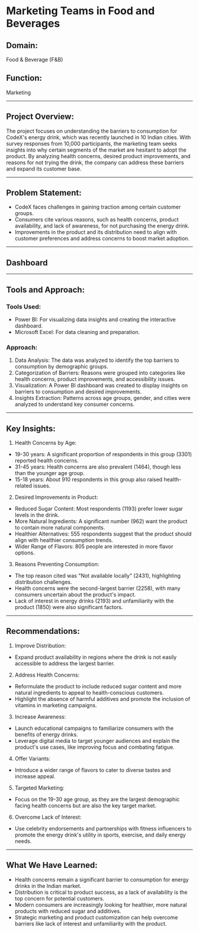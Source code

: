 # Marketing Teams in Food and Beverages
## Domain:
Food & Beverage (F&B)
## Function:
Marketing
________________________________________
## Project Overview:
The project focuses on understanding the barriers to consumption for CodeX's energy drink, which was recently launched in 10 Indian cities. With survey responses from 10,000 participants, the marketing team seeks insights into why certain segments of the market are hesitant to adopt the product. By analyzing health concerns, desired product improvements, and reasons for not trying the drink, the company can address these barriers and expand its customer base.
________________________________________
## Problem Statement:
-	CodeX faces challenges in gaining traction among certain customer groups.
-	Consumers cite various reasons, such as health concerns, product availability, and lack of awareness, for not purchasing the energy drink.
-	Improvements in the product and its distribution need to align with customer preferences and address concerns to boost market adoption.
________________________________________
## Dashboard 
________________________________________
## Tools and Approach:
### Tools Used:
-	Power BI: For visualizing data insights and creating the interactive dashboard.
-	Microsoft Excel: For data cleaning and preparation.
### Approach:
1.	Data Analysis: The data was analyzed to identify the top barriers to consumption by demographic groups.
2.	Categorization of Barriers: Reasons were grouped into categories like health concerns, product improvements, and accessibility issues.
3.	Visualization: A Power BI dashboard was created to display insights on barriers to consumption and desired improvements.
4.	Insights Extraction: Patterns across age groups, gender, and cities were analyzed to understand key consumer concerns.
________________________________________
## Key Insights:
1.	Health Concerns by Age:
-	19-30 years: A significant proportion of respondents in this group (3301) reported health concerns.
-	31-45 years: Health concerns are also prevalent (1464), though less than the younger age group.
-	15-18 years: About 910 respondents in this group also raised health-related issues.
2.	Desired Improvements in Product:
-	Reduced Sugar Content: Most respondents (1193) prefer lower sugar levels in the drink.
-	More Natural Ingredients: A significant number (962) want the product to contain more natural components.
-	Healthier Alternatives: 555 respondents suggest that the product should align with healthier consumption trends.
-	Wider Range of Flavors: 805 people are interested in more flavor options.
3.	Reasons Preventing Consumption:
-	The top reason cited was "Not available locally" (2431), highlighting distribution challenges.
-	Health concerns were the second-largest barrier (2258), with many consumers uncertain about the product's impact.
-	Lack of interest in energy drinks (2193) and unfamiliarity with the product (1850) were also significant factors.
________________________________________
## Recommendations:
1.	Improve Distribution:
-	Expand product availability in regions where the drink is not easily accessible to address the largest barrier.
2.	Address Health Concerns:
-	Reformulate the product to include reduced sugar content and more natural ingredients to appeal to health-conscious customers.
-	Highlight the absence of harmful additives and promote the inclusion of vitamins in marketing campaigns.
3.	Increase Awareness:
-	Launch educational campaigns to familiarize consumers with the benefits of energy drinks.
-	Leverage digital media to target younger audiences and explain the product's use cases, like improving focus and combating fatigue.
4.	Offer Variants:
-	Introduce a wider range of flavors to cater to diverse tastes and increase appeal.
5.	Targeted Marketing:
-	Focus on the 19-30 age group, as they are the largest demographic facing health concerns but are also the key target market.
6.	Overcome Lack of Interest:
-	Use celebrity endorsements and partnerships with fitness influencers to promote the energy drink's utility in sports, exercise, and daily energy needs.
________________________________________
## What We Have Learned:
-	Health concerns remain a significant barrier to consumption for energy drinks in the Indian market.
-	Distribution is critical to product success, as a lack of availability is the top concern for potential customers.
-	Modern consumers are increasingly looking for healthier, more natural products with reduced sugar and additives.
-	Strategic marketing and product customization can help overcome barriers like lack of interest and unfamiliarity with the product.
